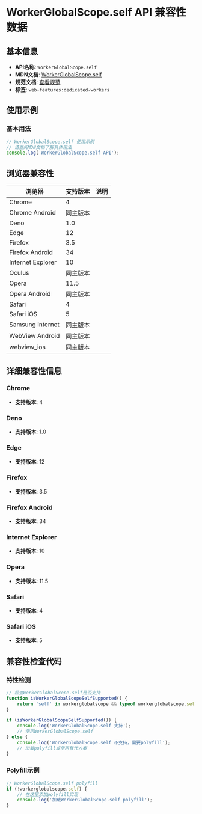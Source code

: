 # WorkerGlobalScope.self API 兼容性数据

## 基本信息

- **API名称**: `WorkerGlobalScope.self`
- **MDN文档**: [WorkerGlobalScope.self](https://developer.mozilla.org/docs/Web/API/WorkerGlobalScope/self)
- **规范文档**: [查看规范](https://html.spec.whatwg.org/multipage/workers.html#dom-workerglobalscope-self-dev)
- **标签**: `web-features:dedicated-workers`

## 使用示例

### 基本用法

```javascript
// WorkerGlobalScope.self 使用示例
// 请查阅MDN文档了解具体用法
console.log('WorkerGlobalScope.self API');
```

## 浏览器兼容性

| 浏览器 | 支持版本 | 说明 |
|--------|----------|------|
| Chrome | 4 |  |
| Chrome Android | 同主版本 |  |
| Deno | 1.0 |  |
| Edge | 12 |  |
| Firefox | 3.5 |  |
| Firefox Android | 34 |  |
| Internet Explorer | 10 |  |
| Oculus | 同主版本 |  |
| Opera | 11.5 |  |
| Opera Android | 同主版本 |  |
| Safari | 4 |  |
| Safari iOS | 5 |  |
| Samsung Internet | 同主版本 |  |
| WebView Android | 同主版本 |  |
| webview_ios | 同主版本 |  |

## 详细兼容性信息

### Chrome

- **支持版本**: 4

### Deno

- **支持版本**: 1.0

### Edge

- **支持版本**: 12

### Firefox

- **支持版本**: 3.5

### Firefox Android

- **支持版本**: 34

### Internet Explorer

- **支持版本**: 10

### Opera

- **支持版本**: 11.5

### Safari

- **支持版本**: 4

### Safari iOS

- **支持版本**: 5

## 兼容性检查代码

### 特性检测

```javascript
// 检查WorkerGlobalScope.self是否支持
function isWorkerGlobalScopeSelfSupported() {
    return 'self' in workerglobalscope && typeof workerglobalscope.self === 'function';
}

if (isWorkerGlobalScopeSelfSupported()) {
    console.log('WorkerGlobalScope.self 支持');
    // 使用WorkerGlobalScope.self
} else {
    console.log('WorkerGlobalScope.self 不支持，需要polyfill');
    // 加载polyfill或使用替代方案
}
```

### Polyfill示例

```javascript
// WorkerGlobalScope.self polyfill
if (!workerglobalscope.self) {
    // 在这里添加polyfill实现
    console.log('加载WorkerGlobalScope.self polyfill');
}
```


